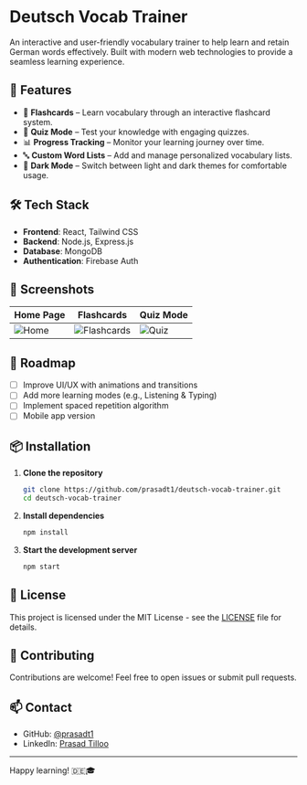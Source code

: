 # Deutsch Vocab Trainer

An interactive and user-friendly vocabulary trainer to help learn and retain German words effectively. Built with modern web technologies to provide a seamless learning experience.

## 🚀 Features

- 📝 **Flashcards** – Learn vocabulary through an interactive flashcard system.
- 🎯 **Quiz Mode** – Test your knowledge with engaging quizzes.
- 📊 **Progress Tracking** – Monitor your learning journey over time.
- 🔤 **Custom Word Lists** – Add and manage personalized vocabulary lists.
- 🌙 **Dark Mode** – Switch between light and dark themes for comfortable usage.

## 🛠️ Tech Stack

- **Frontend**: React, Tailwind CSS
- **Backend**: Node.js, Express.js
- **Database**: MongoDB
- **Authentication**: Firebase Auth

## 📸 Screenshots

| Home Page | Flashcards | Quiz Mode |
|-----------|------------|-------------|
| ![Home](./screenshots/home.png) | ![Flashcards](./screenshots/flashcards.png) | ![Quiz](./screenshots/quiz.png) |

## 🎯 Roadmap

- [ ] Improve UI/UX with animations and transitions
- [ ] Add more learning modes (e.g., Listening & Typing)
- [ ] Implement spaced repetition algorithm
- [ ] Mobile app version

## 📦 Installation

1. **Clone the repository**
   ```sh
   git clone https://github.com/prasadt1/deutsch-vocab-trainer.git
   cd deutsch-vocab-trainer
   ```
2. **Install dependencies**
   ```sh
   npm install
   ```
3. **Start the development server**
   ```sh
   npm start
   ```

## 📄 License

This project is licensed under the MIT License - see the [LICENSE](LICENSE) file for details.

## 🙌 Contributing

Contributions are welcome! Feel free to open issues or submit pull requests.

## 📫 Contact

- GitHub: [@prasadt1](https://github.com/prasadt1)
- LinkedIn: [Prasad Tilloo](https://linkedin.com/in/prasadtilloo)

---
Happy learning! 🇩🇪🎓

